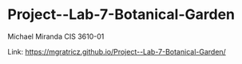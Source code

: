 # Project--Lab-7-Botanical-Garden
Michael Miranda CIS 3610-01

Link: https://mgratricz.github.io/Project--Lab-7-Botanical-Garden/
